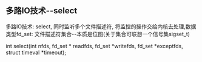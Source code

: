 ## 多路IO技术--select

多路IO技术: select, 同时监听多个文件描述符, 将监控的操作交给内核去处理,数据类型fd_set: 文件描述符集合--本质是位图(关于集合可联想一个信号集sigset_t)

int select(int nfds, fd_set * readfds, fd_set *writefds, fd_set *exceptfds, struct timeval *timeout);
